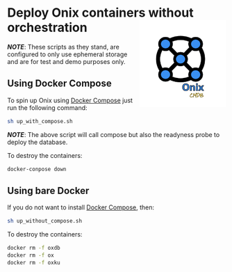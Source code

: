 # Deploy Onix containers without orchestration <img src="../../../docs/pics/ox.png" width="200" height="200" align="right">

***NOTE***: These scripts as they stand, are configured to only use ephemeral storage and are  for test and demo purposes only.

## Using Docker Compose

To spin up Onix using [Docker Compose](https://docs.docker.com/compose/) just run the following command:

```bash
sh up_with_compose.sh
```

***NOTE***: The above script will call compose but also the readyness probe to deploy the database.

To destroy the containers:

```bash
docker-conpose down
```

## Using bare Docker

If you do not want to install [Docker Compose](https://docs.docker.com/compose/), then:

```bash
sh up_without_compose.sh
```

To destroy the containers:

```bash
docker rm -f oxdb
docker rm -f ox
docker rm -f oxku
```